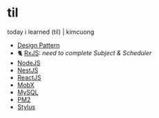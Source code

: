 # til

today i learned (til) | kimcuong

- [Design Pattern](./design-pattern)
- 🐈 [RxJS](./rxjs): *need to complete Subject & Scheduler*
- [NodeJS](./nodejs)
- [NestJS](./nestjs)
- [ReactJS](./reactjs)
- [MobX](./mobx)
- [MySQL](./mysql)
- [PM2](./pm2)
- [Stylus](./stylus)
